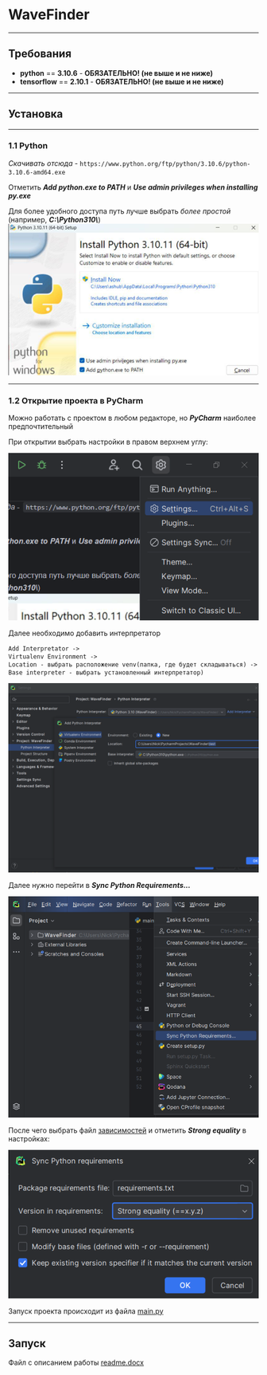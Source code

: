 # WaveFinder

___

## Требования

- **python** == **3.10.6** - **ОБЯЗАТЕЛЬНО! (не выше и не ниже)**
- **tensorflow** == **2.10.1** - **ОБЯЗАТЕЛЬНО! (не выше и не ниже)**

___

## Установка

___

### 1.1 Python

_Скачивать отсюда_ - ```https://www.python.org/ftp/python/3.10.6/python-3.10.6-amd64.exe```

Отметить _**Add python.exe to PATH**_ и _**Use admin privileges when installing py.exe**_

Для более удобного доступа путь лучше выбрать _более простой_ (например, _**C:\Python310\\**_)
![img.png](docs/img1.png)

___

### 1.2 Открытие проекта в PyCharm

Можно работать с проектом в любом редакторе, но _**PyCharm**_ наиболее предпочтительный

При открытии выбрать настройки в правом верхнем углу:

![img.png](docs/img2.png)

Далее необходимо добавить интерпретатор
```
Add Interpretator -> 
Virtualenv Environment -> 
Location - выбрать расположение venv(папка, где будет складываться) -> 
Base interpreter - выбрать установленный интерпретатор)
```

![img.png](docs/img3.png)

Далее нужно перейти в _**Sync Python Requirements...**_

![img.png](docs/img4.png)

После чего выбрать файл [зависимостей](resources/requirements.txt) и отметить _**Strong equality**_ в настройках:

![img.png](docs/img5.png)

Запуск проекта происходит из файла [main.py](main.py)

___

## Запуск

Файл с описанием работы [readme.docx](docs/readme.docx)




